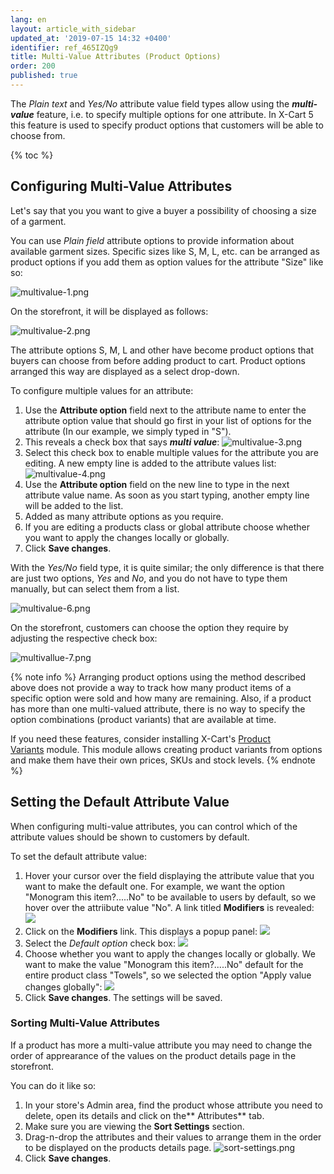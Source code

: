 ```yaml
---
lang: en
layout: article_with_sidebar
updated_at: '2019-07-15 14:32 +0400'
identifier: ref_465IZQg9
title: Multi-Value Attributes (Product Options)
order: 200
published: true
---
```

The _Plain text_ and _Yes/No_ attribute value field types allow using the **_multi-value_** feature, i.e. to specify multiple options for one attribute. In X-Cart 5 this feature is used to specify product options that customers will be able to choose from. 

{% toc %}

## Configuring Multi-Value Attributes

Let's say that you you want to give a buyer a possibility of choosing a size of a garment.

You can use _Plain field_ attribute options to provide information about available garment sizes. Specific sizes like S, M, L, etc. can be arranged as product options if you add them as option values for the attribute "Size" like so:

![multivalue-1.png]({{site.baseurl}}/attachments/ref_465IZQg9/multivalue-1.png)

On the storefront, it will be displayed as follows:

![multivalue-2.png]({{site.baseurl}}/attachments/ref_465IZQg9/multivalue-2.png)

The attribute options S, M, L and other have become product options that buyers can choose from before adding product to cart. Product options arranged this way are displayed as a select drop-down.

To configure multiple values for an attribute:

1.  Use the **Attribute option** field next to the attribute name to enter the attribute option value that should go first in your list of options for the attribute (In our example, we simply typed in "S").
2.  This reveals a check box that says **_multi value_**:
    ![multivalue-3.png]({{site.baseurl}}/attachments/ref_465IZQg9/multivalue-3.png)
3.  Select this check box to enable multiple values for the attribute you are editing. A new empty line is added to the attribute values list:
    ![multivalue-4.png]({{site.baseurl}}/attachments/ref_465IZQg9/multivalue-4.png)
4.  Use the **Attribute option** field on the new line to type in the next attribute value name. As soon as you start typing, another empty line will be added to the list.
5.  Added as many attribute options as you require.
6.  If you are editing a products class or global attribute choose whether you want to apply the changes locally or globally.
7.  Click **Save changes**.

With the _Yes/No_ field type, it is quite similar; the only difference is that there are just two options, _Yes_ and _No_, and you do not have to type them manually, but can select them from a list.

![multivalue-6.png]({{site.baseurl}}/attachments/ref_465IZQg9/multivalue-6.png)

On the storefront, customers can choose the option they require by adjusting the respective check box:

![multivallue-7.png]({{site.baseurl}}/attachments/ref_465IZQg9/multivallue-7.png)

{% note info %}
Arranging product options using the method described above does not provide a way to track how many product items of a specific option were sold and how many are remaining. Also, if a product has more than one multi-valued attribute, there is no way to specify the option combinations (product variants) that are available at time. 

If you need these features, consider installing X-Cart's [Product Variants](http://www.x-cart.com/extensions/addons/product-variants.html) module. This module allows creating product variants from options and make them have their own prices, SKUs and stock levels.
{% endnote %}

## Setting the Default Attribute Value

When configuring multi-value attributes, you can control which of the attribute values should be shown to customers by default.

To set the default attribute value:

1.  Hover your cursor over the field displaying the attribute value that you want to make the default one. For example, we want the option "Monogram this item?.....No" to be available to users by default, so we hover over the attriibute value "No". A link titled **Modifiers** is revealed:
    ![]({{site.baseurl}}/attachments/7504859/8719341.png)
2.  Click on the **Modifiers** link. This displays a popup panel:
    ![]({{site.baseurl}}/attachments/7504859/8719342.png)
3.  Select the _Default option_ check box:
    ![]({{site.baseurl}}/attachments/7504859/8719343.png)
4.  Choose whether you want to apply the changes locally or globally. We want to make the value "Monogram this item?.....No" default for the entire product class "Towels", so we selected the option "Apply value changes globally":
    ![]({{site.baseurl}}/attachments/7504859/8719345.png)
5.  Click **Save changes**.
    The settings will be saved.
    
### Sorting Multi-Value Attributes

If a product has more a multi-value attribute you may need to change the order of apprearance of the values on the product details page in the storefront. 

You can do it like so:

1.  In your store's Admin area, find the product whose attribute you need to delete, open its details and click on the** Attributes** tab. 
2.  Make sure you are viewing the **Sort Settings** section.
3.  Drag-n-drop the attributes and their values to arrange them in the order to be displayed on the products details page.
![sort-settings.png]({{site.baseurl}}/attachments/ref_d4ktum3z/sort-settings.png)
4.  Click **Save changes**.
